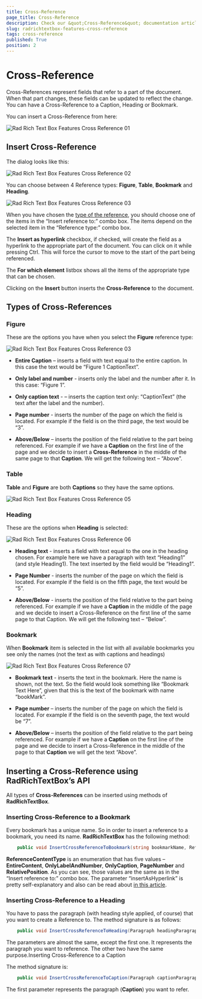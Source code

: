 ```yaml
---
title: Cross-Reference
page_title: Cross-Reference
description: Check our &quot;Cross-Reference&quot; documentation article for the RadRichTextBox {{ site.framework_name }} control.
slug: radrichtextbox-features-cross-reference
tags: cross-reference
published: True
position: 2
---
```


# Cross-Reference

Cross-References represent fields that refer to a part of the document. When that part changes, these fields can be updated to reflect the change. You can have a Cross-Reference to a Caption, Heading or Bookmark. 

You can insert a Cross-Reference from here:

![Rad Rich Text Box Features Cross Reference 01](images/RadRichTextBox_Features_Cross_Reference_01.png)

## Insert Cross-Reference

The dialog looks like this:

![Rad Rich Text Box Features Cross Reference 02](images/RadRichTextBox_Features_Cross_Reference_02.png)

You can choose between 4 Reference types: __Figure__, __Table__, __Bookmark__ and __Heading__.

![Rad Rich Text Box Features Cross Reference 03](images/RadRichTextBox_Features_Cross_Reference_03.png)

When you have chosen the [type of the reference](#types-of-cross-references), you should choose one of the items in the “Insert reference to:” combo box. The items depend on the selected item in the “Reference type:” combo box.
        

The __Insert as hyperlink__ checkbox, if checked, will create the field as a hyperlink to the appropriate part of the document. You can click on it while pressing Ctrl. This will force the cursor to move to the start of the part being referenced.
        

The __For which element__ listbox shows all the items of the appropriate type that can be chosen.
        

Clicking on the __Insert__ button inserts the __Cross-Reference__ to the document.
        

## Types of Cross-References

### Figure

These are the options you have when you select the __Figure__ reference type:

![Rad Rich Text Box Features Cross Reference 03](images/RadRichTextBox_Features_Cross_Reference_03.png)

* __Entire Caption__ – inserts a field with text equal to the entire caption. In this case the text would be “Figure 1 CaptionText”.

* __Only label and number__ - inserts only the label and the number after it. In this case: “Figure 1”.

* __Only caption text__ - – inserts the caption text only: “CaptionText” (the text after the label and the number).

* __Page number__ - inserts the number of the page on which the field is located. For example if the field is on the third page, the text would be “3”.

* __Above/Below__ – inserts the position of the field relative to the part being referenced. For example if we have a __Caption__ on the first line of the page and we decide to insert a __Cross-Reference__ in the middle of the same page to that __Caption__. We will get the following text – “Above”.
                
### Table

__Table__ and __Figure__ are both __Captions__ so they have the same options.

![Rad Rich Text Box Features Cross Reference 05](images/RadRichTextBox_Features_Cross_Reference_05.png)

### Heading

These are the options when __Heading__ is selected:

![Rad Rich Text Box Features Cross Reference 06](images/RadRichTextBox_Features_Cross_Reference_06.png)

* __Heading text__ - inserts a field with text equal to the one in the heading chosen. For example here we have a paragraph with text “Heading1” (and style Heading1). The text inserted by the field would be “Heading1”.
                

* __Page Number__ - inserts the number of the page on which the field is located. For example if the field is on the fifth page, the text would be “5”.
                

* __Above/Below__ - inserts the position of the field relative to the part being referenced. For example if we have a __Caption__ in the middle of the page and we decide to insert a Cross-Reference on the first line of the same page to that Caption. We will get the following text – “Below”.
                
### Bookmark

When __Bookmark__ item is selected in the list with all available bookmarks you see only the names (not the text as with captions and headings)

![Rad Rich Text Box Features Cross Reference 07](images/RadRichTextBox_Features_Cross_Reference_07.png)

* __Bookmark text__ - inserts the text in the bookmark. Here the name is shown, not the text. So the field would look something like “Bookmark Text Here”, given that this is the text of the bookmark with name “bookMark”.

* __Page number__ – inserts the number of the page on which the field is located. For example if the field is on the seventh page, the text would be “7”.

* __Above/Below__ – inserts the position of the field relative to the part being referenced. For example if we have a __Caption__ on the first line of the page and we decide to insert a Cross-Reference in the middle of the page to that __Caption__ we will get the text “Above”.
                

## Inserting a Cross-Reference using RadRichTextBox’s API

All types of __Cross-References__ can be inserted using methods of __RadRichTextBox__.

### Inserting Cross-Reference to a Bookmark

Every bookmark has a unique name. So in order to insert a reference to a bookmark, you need its name. __RadRichTextBox__ has the following method:



```C#
	public void InsertCrossReferenceToBookmark(string bookmarkName, ReferenceContentType contentType, bool insertAsHyperlink)
```



__ReferenceContentType__ is an enumeration that has five values – __EntireContent__, __OnlyLabelAndNumber__, __OnlyCaption__, __PageNumber__ and __RelativePosition__. As you can see, those values are the same as in the “Insert reference to:” combo box. The parameter “insertAsHyperlink” is pretty self-explanatory and also can be read about [in this article](#insert-cross-reference).

### Inserting Cross-Reference to a Heading

You have to pass the paragraph (with heading style applied, of course) that you want to create a Reference to. The method signature is as follows:

```C#
	public void InsertCrossReferenceToHeading(Paragraph headingParagraph, ReferenceContentType contentType, bool insertAsHyperlink)
```


The parameters are almost the same, except the first one. It represents the paragraph you want to reference. The other two have the same purpose.Inserting Cross-Reference to a Caption

The method signature is:



```C#
	public void InsertCrossReferenceToCaption(Paragraph captionParagraph, ReferenceContentType contentType, bool insertAsHyperlink)
```


The first parameter represents the paragraph (__Caption__) you want to refer.
            
